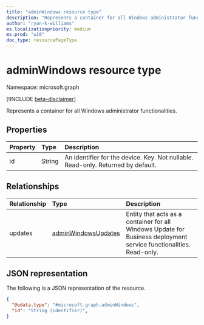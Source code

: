```yaml
---
title: "adminWindows resource type"
description: "Represents a container for all Windows administrator functionalities."
author: "ryan-k-williams"
ms.localizationpriority: medium
ms.prod: "w10"
doc_type: resourcePageType
---
```


# adminWindows resource type

Namespace: microsoft.graph

[!INCLUDE [beta-disclaimer](../../includes/beta-disclaimer.md)]

Represents a container for all Windows administrator functionalities.

## Properties
|Property|Type|Description|
|:---|:---|:---|
|id|String|An identifier for the device. Key. Not nullable. Read-only. Returned by default.|

## Relationships
|Relationship|Type|Description|
|:---|:---|:---|
|updates|[adminWindowsUpdates](../resources/adminwindowsupdates.md)|Entity that acts as a container for all Windows Update for Business deployment service functionalities. Read-only.|

## JSON representation
The following is a JSON representation of the resource.
<!-- {
  "blockType": "resource",
  "keyProperty": "id",
  "@odata.type": "microsoft.graph.adminWindows",
  "openType": false
}
-->
``` json
{
  "@odata.type": "#microsoft.graph.adminWindows",
  "id": "String (identifier)",
}
```
